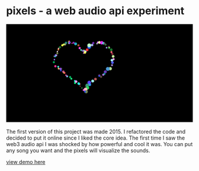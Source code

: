 # pixels - a web audio api experiment

![pixels](images/demo.png)

The first version of this project was made 2015. I refactored the code and decided to put it online since I liked the core idea. The first time I saw the web3 audio api I was shocked by how powerful and cool it was. You can put any song you want and the pixels will visualize the sounds.

[view demo here](https://crylonblue.github.io/pixels/)